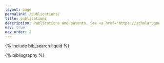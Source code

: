 ```yaml
---
layout: page
permalink: /publications/
title: publications
description: Publications and patents. See <a href='https://scholar.google.com/citations?user=X0qp478AAAAJ&hl=en'>Scholar</a> for the most up-to-date list.
nav: true
nav_order: 2
---
```


<!-- _pages/publications.md -->

<!-- Bibsearch Feature -->

{% include bib_search.liquid %}

<div class="publications">

{% bibliography %}

</div>
